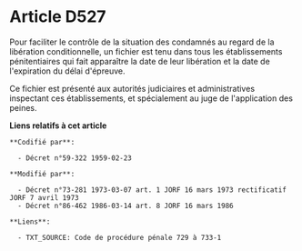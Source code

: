 # Article D527

Pour faciliter le contrôle de la situation des condamnés au regard de la libération conditionnelle, un fichier est tenu dans
tous les établissements pénitentiaires qui fait apparaître la date de leur libération et la date de l'expiration du délai
d'épreuve.

Ce fichier est présenté aux autorités judiciaires et administratives inspectant ces établissements, et spécialement au juge
de l'application des peines.

**Liens relatifs à cet article**

	**Codifié par**:

	  - Décret n°59-322 1959-02-23

	**Modifié par**:

	  - Décret n°73-281 1973-03-07 art. 1 JORF 16 mars 1973 rectificatif JORF 7 avril 1973
	  - Décret n°86-462 1986-03-14 art. 8 JORF 16 mars 1986

	**Liens**:

	  - TXT_SOURCE: Code de procédure pénale 729 à 733-1
